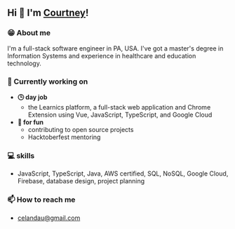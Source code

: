 ## Hi 👋 I'm [Courtney](http://celandau.com)!

### 😁 About me
I'm a full-stack software engineer in PA, USA. I've got a master's degree in Information Systems and experience in healthcare and education technology. 

### 🔭  Currently working on
- **🕒  day job** 
  - the Learnics platform, a full-stack web application and Chrome Extension using Vue, JavaScript, TypeScript, and Google Cloud
- **🌙  for fun**
  - contributing to open source projects
  - Hacktoberfest mentoring
  
<!--
 ### 🌱 Currently learning
- Golang
- continuing to work on my AWS skills
-->

### 💻  skills
- JavaScript, TypeScript, Java, AWS certified, SQL, NoSQL, Google Cloud, Firebase, database design, project planning

<!-- ### 👯  I’m looking to collaborate on
- open to anything that utilizes my skills, but I am passionate about health and medicine

<!-- **🤔 I’m looking for help with:** -->

<!-- **💬 Ask me about** -->

### 📫  How to reach me
- celandau@gmail.com

<!-- ### 😄  Pronouns
- she/her

**⚡ Fun fact** 
-  -->

<!--
**clandau/clandau** is a ✨ _special_ ✨ repository because its `README.md` (this file) appears on your GitHub profile.

Here are some ideas to get you started:

- 🔭 I’m currently working on ...
- 🌱 I’m currently learning ...
- 👯 I’m looking to collaborate on ...
- 🤔 I’m looking for help with ...
- 💬 Ask me about ...
- 📫 How to reach me: ...
- 😄 Pronouns: ...
- ⚡ Fun fact: ...
-->
